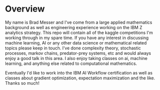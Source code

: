 # Overview
My name is Brad Messer and I've come from a large applied mathematics background as well as engineering experience working on the IBM Z analytics strategy. This repo will contain all of the kaggle competitions I'm working through in my spare time. If you have any interest in discussing machine learning, AI or any other data science or mathematical related topics please keep in touch. I've done complexity theory, stochastic processes, markov chains, predator-prey systems, etc and would always enjoy a good talk in this area. I also enjoy taking classes on ai, machine learning, and anything else related to computational mathematics.

Eventually I'd like to work into the IBM AI Workflow certification as well as classes about gradient optimization, expectation maximization and the like. Thanks so much!
